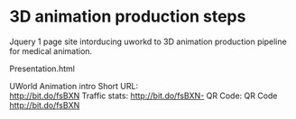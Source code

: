 # 3D animation production steps #


Jquery 1 page site intorducing uworkd to 3D animation production pipeline for medical animation. 


Presentation.html

UWorld Animation intro
Short URL:	
http://bit.do/fsBXN
Traffic stats:	http://bit.do/fsBXN-
QR Code:
QR Code
http://bit.do/fsBXN